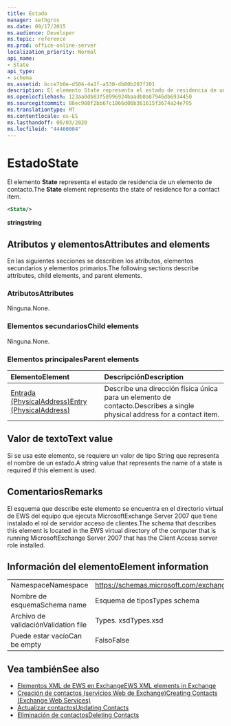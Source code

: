 ```yaml
---
title: Estado
manager: sethgros
ms.date: 09/17/2015
ms.audience: Developer
ms.topic: reference
ms.prod: office-online-server
localization_priority: Normal
api_name:
- State
api_type:
- schema
ms.assetid: bcce7b0e-d504-4a1f-a530-db80b207f201
description: El elemento State representa el estado de residencia de un elemento de contacto.
ms.openlocfilehash: 123aa0db83f58996924baadb0a87946db6934450
ms.sourcegitcommit: 88ec988f2bb67c1866d06b361615f3674a24e795
ms.translationtype: MT
ms.contentlocale: es-ES
ms.lasthandoff: 06/03/2020
ms.locfileid: "44460004"
---
```

# <a name="state"></a><span data-ttu-id="53ac8-103">Estado</span><span class="sxs-lookup"><span data-stu-id="53ac8-103">State</span></span>

<span data-ttu-id="53ac8-104">El elemento **State** representa el estado de residencia de un elemento de contacto.</span><span class="sxs-lookup"><span data-stu-id="53ac8-104">The **State** element represents the state of residence for a contact item.</span></span> 
  
```xml
<State/>
```

<span data-ttu-id="53ac8-105">**string**</span><span class="sxs-lookup"><span data-stu-id="53ac8-105">**string**</span></span>

## <a name="attributes-and-elements"></a><span data-ttu-id="53ac8-106">Atributos y elementos</span><span class="sxs-lookup"><span data-stu-id="53ac8-106">Attributes and elements</span></span>

<span data-ttu-id="53ac8-107">En las siguientes secciones se describen los atributos, elementos secundarios y elementos primarios.</span><span class="sxs-lookup"><span data-stu-id="53ac8-107">The following sections describe attributes, child elements, and parent elements.</span></span>
  
### <a name="attributes"></a><span data-ttu-id="53ac8-108">Atributos</span><span class="sxs-lookup"><span data-stu-id="53ac8-108">Attributes</span></span>

<span data-ttu-id="53ac8-109">Ninguna.</span><span class="sxs-lookup"><span data-stu-id="53ac8-109">None.</span></span>
  
### <a name="child-elements"></a><span data-ttu-id="53ac8-110">Elementos secundarios</span><span class="sxs-lookup"><span data-stu-id="53ac8-110">Child elements</span></span>

<span data-ttu-id="53ac8-111">Ninguna.</span><span class="sxs-lookup"><span data-stu-id="53ac8-111">None.</span></span>
  
### <a name="parent-elements"></a><span data-ttu-id="53ac8-112">Elementos principales</span><span class="sxs-lookup"><span data-stu-id="53ac8-112">Parent elements</span></span>

|<span data-ttu-id="53ac8-113">**Elemento**</span><span class="sxs-lookup"><span data-stu-id="53ac8-113">**Element**</span></span>|<span data-ttu-id="53ac8-114">**Descripción**</span><span class="sxs-lookup"><span data-stu-id="53ac8-114">**Description**</span></span>|
|:-----|:-----|
|[<span data-ttu-id="53ac8-115">Entrada (PhysicalAddress)</span><span class="sxs-lookup"><span data-stu-id="53ac8-115">Entry (PhysicalAddress)</span></span>](entry-physicaladdress.md) <br/> |<span data-ttu-id="53ac8-116">Describe una dirección física única para un elemento de contacto.</span><span class="sxs-lookup"><span data-stu-id="53ac8-116">Describes a single physical address for a contact item.</span></span>  <br/> |
   
## <a name="text-value"></a><span data-ttu-id="53ac8-117">Valor de texto</span><span class="sxs-lookup"><span data-stu-id="53ac8-117">Text value</span></span>

<span data-ttu-id="53ac8-118">Si se usa este elemento, se requiere un valor de tipo String que representa el nombre de un estado.</span><span class="sxs-lookup"><span data-stu-id="53ac8-118">A string value that represents the name of a state is required if this element is used.</span></span>
  
## <a name="remarks"></a><span data-ttu-id="53ac8-119">Comentarios</span><span class="sxs-lookup"><span data-stu-id="53ac8-119">Remarks</span></span>

<span data-ttu-id="53ac8-120">El esquema que describe este elemento se encuentra en el directorio virtual de EWS del equipo que ejecuta MicrosoftExchange Server 2007 que tiene instalado el rol de servidor acceso de clientes.</span><span class="sxs-lookup"><span data-stu-id="53ac8-120">The schema that describes this element is located in the EWS virtual directory of the computer that is running MicrosoftExchange Server 2007 that has the Client Access server role installed.</span></span>
  
## <a name="element-information"></a><span data-ttu-id="53ac8-121">Información del elemento</span><span class="sxs-lookup"><span data-stu-id="53ac8-121">Element information</span></span>

|||
|:-----|:-----|
|<span data-ttu-id="53ac8-122">Namespace</span><span class="sxs-lookup"><span data-stu-id="53ac8-122">Namespace</span></span>  <br/> |https://schemas.microsoft.com/exchange/services/2006/types  <br/> |
|<span data-ttu-id="53ac8-123">Nombre de esquema</span><span class="sxs-lookup"><span data-stu-id="53ac8-123">Schema name</span></span>  <br/> |<span data-ttu-id="53ac8-124">Esquema de tipos</span><span class="sxs-lookup"><span data-stu-id="53ac8-124">Types schema</span></span>  <br/> |
|<span data-ttu-id="53ac8-125">Archivo de validación</span><span class="sxs-lookup"><span data-stu-id="53ac8-125">Validation file</span></span>  <br/> |<span data-ttu-id="53ac8-126">Types. xsd</span><span class="sxs-lookup"><span data-stu-id="53ac8-126">Types.xsd</span></span>  <br/> |
|<span data-ttu-id="53ac8-127">Puede estar vacío</span><span class="sxs-lookup"><span data-stu-id="53ac8-127">Can be empty</span></span>  <br/> |<span data-ttu-id="53ac8-128">Falso</span><span class="sxs-lookup"><span data-stu-id="53ac8-128">False</span></span>  <br/> |
   
## <a name="see-also"></a><span data-ttu-id="53ac8-129">Vea también</span><span class="sxs-lookup"><span data-stu-id="53ac8-129">See also</span></span>

- [<span data-ttu-id="53ac8-130">Elementos XML de EWS en Exchange</span><span class="sxs-lookup"><span data-stu-id="53ac8-130">EWS XML elements in Exchange</span></span>](ews-xml-elements-in-exchange.md)
- [<span data-ttu-id="53ac8-131">Creación de contactos (servicios Web de Exchange)</span><span class="sxs-lookup"><span data-stu-id="53ac8-131">Creating Contacts (Exchange Web Services)</span></span>](https://msdn.microsoft.com/library/4845917e-70d1-481c-bbd7-011ec6571789%28Office.15%29.aspx)
- [<span data-ttu-id="53ac8-132">Actualizar contactos</span><span class="sxs-lookup"><span data-stu-id="53ac8-132">Updating Contacts</span></span>](https://msdn.microsoft.com/library/9a865953-b94a-4229-b632-2dee433314be%28Office.15%29.aspx)
- [<span data-ttu-id="53ac8-133">Eliminación de contactos</span><span class="sxs-lookup"><span data-stu-id="53ac8-133">Deleting Contacts</span></span>](https://msdn.microsoft.com/library/fcc3dc84-cd3e-455e-a1a7-ae6921c9b588%28Office.15%29.aspx)

